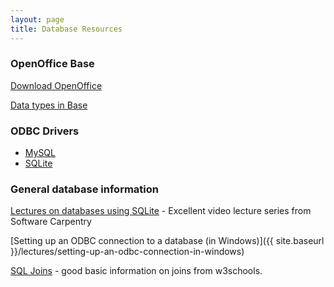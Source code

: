 ```yaml
---
layout: page
title: Database Resources
---
```


### OpenOffice Base

[Download OpenOffice](http://download.openoffice.org/)

[Data types in
Base](http://wiki.services.openoffice.org/wiki/Base/Data_Types)

### ODBC Drivers

-   [MySQL](http://dev.mysql.com/downloads/connector/odbc/5.1.html)
-   [SQLite](http://www.ch-werner.de/sqliteodbc/)

### General database information

[Lectures on databases using
SQLite](https://www.youtube.com/playlist?list=PL3416DE5D2419D0D1) - Excellent video
lecture series from Software Carpentry

[Setting up an ODBC connection to a database (in
Windows)]({{ site.baseurl }}/lectures/setting-up-an-odbc-connection-in-windows)

[SQL Joins](http://www.w3schools.com/sql/sql_join.asp) - good basic
information on joins from w3schools.
